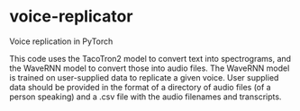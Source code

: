 # voice-replicator
Voice replication in PyTorch

This code uses the TacoTron2 model to convert text into spectrograms, and the WaveRNN model to convert those into audio files.
The WaveRNN model is trained on user-supplied data to replicate a given voice.
User supplied data should be provided in the format of a directory of audio files (of a person speaking) and a .csv file with the audio filenames and transcripts.
